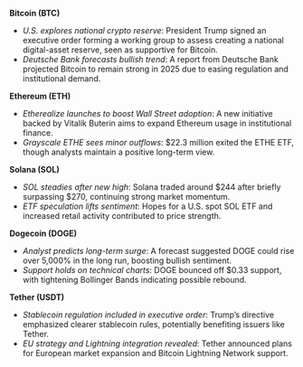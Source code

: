 **Bitcoin (BTC)**

- *U.S. explores national crypto reserve*: President Trump signed an executive order forming a working group to assess creating a national digital-asset reserve, seen as supportive for Bitcoin.
- *Deutsche Bank forecasts bullish trend*: A report from Deutsche Bank projected Bitcoin to remain strong in 2025 due to easing regulation and institutional demand.

**Ethereum (ETH)**

- *Etherealize launches to boost Wall Street adoption*: A new initiative backed by Vitalik Buterin aims to expand Ethereum usage in institutional finance.
- *Grayscale ETHE sees minor outflows*: $22.3 million exited the ETHE ETF, though analysts maintain a positive long-term view.

**Solana (SOL)**

- *SOL steadies after new high*: Solana traded around $244 after briefly surpassing $270, continuing strong market momentum.
- *ETF speculation lifts sentiment*: Hopes for a U.S. spot SOL ETF and increased retail activity contributed to price strength.

**Dogecoin (DOGE)**

- *Analyst predicts long-term surge*: A forecast suggested DOGE could rise over 5,000% in the long run, boosting bullish sentiment.
- *Support holds on technical charts*: DOGE bounced off $0.33 support, with tightening Bollinger Bands indicating possible rebound.

**Tether (USDT)**

- *Stablecoin regulation included in executive order*: Trump’s directive emphasized clearer stablecoin rules, potentially benefiting issuers like Tether.
- *EU strategy and Lightning integration revealed*: Tether announced plans for European market expansion and Bitcoin Lightning Network support.